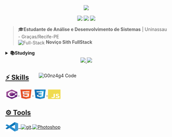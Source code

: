 <p align=center><img src="https://readme-typing-svg.herokuapp.com/?font=Press+Start+2P&pause=1000&color=B4061B&width=435&lines=Olá+pessoal!+👋;Eu+sou+Ediclei+Gonzaga!;ou+G0nz4g4;Prazer+em+conhece-los!;🤙🔥&center=true&size=19"></p>

<p align=center><a href="https://instagram.com/junior98ed/" alt="Instagram"><img src="https://i.imgur.com/7BeZcYO.png" width="32px"/></a>  <a href="https://www.linkedin.com/in/ediclei-gonzaga/" alt="Linkedin"><img src="https://i.imgur.com/dZp5OcL.png" width="32px"/></a>  <a href="mailto:gonzaga98ed@gmail.com" alt="Gmail"><img src="https://i.imgur.com/GQYGEs7.png" width="32px"/></a></p>

> 🎓**Estudante de Análise e Desenvolvimento de Sistemas** | Uninassau - Graças/Recife-PE <br>
> <img align="center" alt="Full-Stack" height="20" width="20" src="https://i.imgur.com/1bJrv0A.png"> **Noviço Sith FullStack** 

<details>
  <summary> <b>📚Studying</b></summary> <br>
  <img height="120px" src="https://github-readme-stats.vercel.app/api/top-langs/?username=G0nz4g4&layout=compact&langs_count=7&hide_border=true&theme=default&title_color=B4061B&text_color=878787&icon_color=58a6fe&cache_seconds=1800&bg_color=00000000" align="right"/>
- 📗 C# <br>
- 📙 HTML <br>
- 📘 CSS <br>
- 📒 JavaScripit 
</details>

<div align="center">

  <a href="https://github.com/g0nz4g4">
  <img height="150px" src="https://github-readme-stats.vercel.app/api?username=g0nz4g4&show_icons=true&hide_border=true&count_private=true&bg_color=00000000&title_color=B4061B&text_color=878787&icon_color=B4061B&cache_seconds=1800"/>
  <img height="150px" src="https://github-readme-streak-stats.herokuapp.com/?user=g0nz4g4&background=00000000&hide_border=true&stroke=878787&ring=B4061B&fire=B4061B&currStreakNum=878787&sideNums=878787&currStreakLabel=878787&sideLabels=878787&dates=878787"/>
    
</div>
<img src="https://i.im.ge/2022/08/23/OiaCy8.23123.gif" min-width="400px" max-width="400px" width="400px" align="right" alt="G0nz4g4 Code">

## ⚡ Skills    

  <img align="center" alt="Csharp" height="30" width="40" src="https://raw.githubusercontent.com/devicons/devicon/master/icons/csharp/csharp-original.svg">
  <img align="center" alt="HTML" height="30" width="40" src="https://raw.githubusercontent.com/devicons/devicon/master/icons/html5/html5-original.svg">
  <img align="center" alt="CSS" height="30" width="40" src="https://raw.githubusercontent.com/devicons/devicon/master/icons/css3/css3-original.svg">
  <img align="center" alt="Js" height="30" width="40" src="https://raw.githubusercontent.com/devicons/devicon/master/icons/javascript/javascript-plain.svg">
  
  
## ⚙ Tools

  <img align="center" alt="vs-code" height="30" width="40" src="https://github.com/devicons/devicon/blob/master/icons/vscode/vscode-original.svg">
  <img align="center" alt="vs" height="0" width="0" src="https://github.com/devicons/devicon/blob/master/icons/visualstudio/visualstudio-plain.svg">
  <img align="center" alt="git" height="30" width="40" src="https://raw.githubusercontent.com/jmnote/z-icons/master/svg/git.svg">
  <img align="center" alt="Photoshop" height="30" width="30" src="https://www.freeiconspng.com/thumbs/adobe-photoshop-icon/gradient-adobe-photoshop-icon-2.png">
